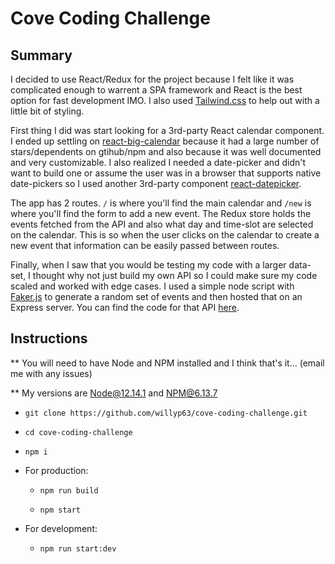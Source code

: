 # Cove Coding Challenge

## Summary

I decided to use React/Redux for the project because I felt like it was complicated enough to warrent a SPA framework and React is the best option for fast development IMO. I also used  [Tailwind.css](https://tailwindcss.com/) to help out with a little bit of styling.

First thing I did was start looking for a 3rd-party React calendar component. I ended up settling on [react-big-calendar](https://github.com/jquense/react-big-calendar) because it had a large number of stars/dependents on gtihub/npm and also because it was well documented and very customizable. I also realized I needed a date-picker and didn't want to build one or assume the user was in a browser that supports native date-pickers so I used another 3rd-party component [react-datepicker](https://github.com/Hacker0x01/react-datepicker).

The app has 2 routes. `/` is where you'll find the main calendar and `/new` is where you'll find the form to add a new event. The Redux store holds the events fetched from the API and also what day and time-slot are selected on the calendar. This is so when the user clicks on the calendar to create a new event that information can be easily passed between routes.

Finally, when I saw that you would be testing my code with a larger data-set, I thought why not just build my own API so I could make sure my code scaled and worked with edge cases. I used a simple node script with [Faker.js](https://github.com/marak/Faker.js/) to generate a random set of events and then hosted that on an Express server.  You can find the code for that API [here](https://github.com/willyp63/cove-coding-challenge-api).

## Instructions

** You will need to have Node and NPM installed and I think that's it... (email me with any issues)

** My versions are Node@12.14.1 and NPM@6.13.7

- `git clone https://github.com/willyp63/cove-coding-challenge.git`

- `cd cove-coding-challenge`

- `npm i`

- For production:

  - `npm run build`

  - `npm start`

- For development:

  - `npm run start:dev`
